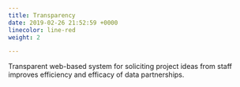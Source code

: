 ```yaml
---
title: Transparency
date: 2019-02-26 21:52:59 +0000
linecolor: line-red
weight: 2

---
```

Transparent web-based system for soliciting project ideas from staff improves efficiency and efficacy of data partnerships.